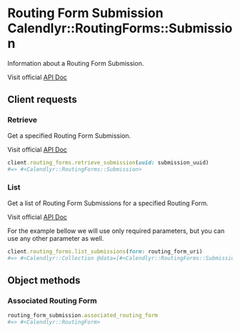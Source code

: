 # Routing Form Submission Calendlyr::RoutingForms::Submission

Information about a Routing Form Submission.

Visit official [API Doc](https://developer.calendly.com/api-docs/09b54c4d45b62-routing-form-submission)

## Client requests

### Retrieve

Get a specified Routing Form Submission.

Visit official [API Doc](https://developer.calendly.com/api-docs/f4ccebf48e5b5-get-routing-form-submission)

```ruby
client.routing_forms.retrieve_submission(uuid: submission_uuid)
#=> #<Calendlyr::RoutingForms::Submission>
```

### List

Get a list of Routing Form Submissions for a specified Routing Form.

Visit official [API Doc](https://developer.calendly.com/api-docs/17db5cb915a57-list-routing-form-submissions)

For the example bellow we will use only required parameters, but you can use any other parameter as well.

```ruby
client.routing_forms.list_submissions(form: routing_form_uri)
#=> #<Calendlyr::Collection @data=[#<Calendlyr::RoutingForms::Submission>, ...], @count=nil, @next_page=nil, @next_page_token=nil, @client=#<Calendlyr::Client>>
```

## Object methods

### Associated Routing Form

```ruby
routing_form_submission.associated_routing_form
#=> #<Calendlyr::RoutingForm>
```
